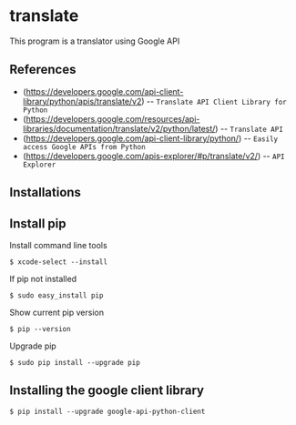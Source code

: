 translate
=========

This program is a translator using Google API


References
----------

* (https://developers.google.com/api-client-library/python/apis/translate/v2) -- `Translate API Client Library for Python`
* (https://developers.google.com/resources/api-libraries/documentation/translate/v2/python/latest/) -- `Translate API`
* (https://developers.google.com/api-client-library/python/) -- `Easily access Google APIs from Python`
* (https://developers.google.com/apis-explorer/#p/translate/v2/) -- `API Explorer`

Installations
------------

Install pip
-----------

Install command line tools
```
$ xcode-select --install
```

If pip not installed
```
$ sudo easy_install pip
```

Show current pip version
```
$ pip --version
```

Upgrade pip
```
$ sudo pip install --upgrade pip
```

Installing the google client library
------------------------------------
```
$ pip install --upgrade google-api-python-client
```

